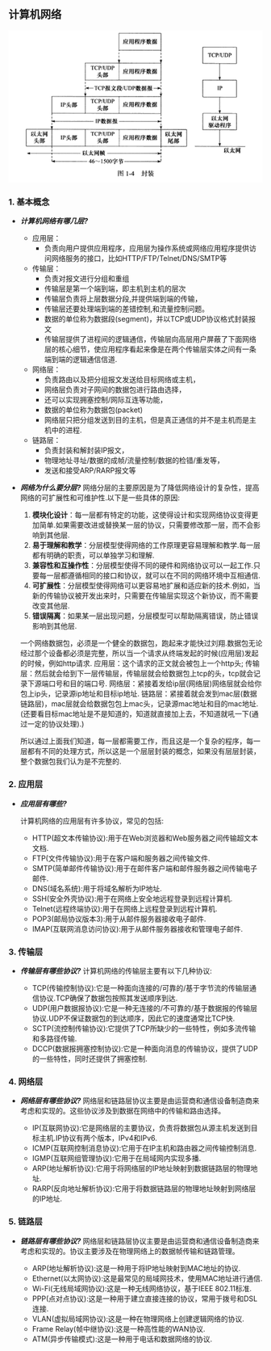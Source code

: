## 计算机网络

![完整报文结构](_imgs/image-2.png)
### 1. 基本概念

- ***计算机网络有哪几层?***
  - 应用层：
    - 负责向用户提供应用程序，应用层为操作系统或网络应用程序提供访问网络服务的接口，比如HTTP/FTP/Telnet/DNS/SMTP等
  - 传输层：
    - 负责对报文进行分组和重组
    - 传输层是第一个端到端，即主机到主机的层次
    - 传输层负责将上层数据分段,并提供端到端的传输，
    - 传输层还要处理端到端的差错控制,和流量控制问题。
    - 数据的单位称为数据段(segment)，并以TCP或UDP协议格式封装报文
    - 传输层提供了进程间的逻辑通信，传输层向高层用户屏蔽了下面网络层的核心细节，使应用程序看起来像是在两个传输层实体之间有一条端到端的逻辑通信信道.
  - 网络层：
    - 负责路由以及把分组报文发送给目标网络或主机，
    - 网络层负责对子网间的数据包进行路由选择，
    - 还可以实现拥塞控制/网际互连等功能，
    - 数据的单位称为数据包(packet)
    - 网络层只把分组发送到目的主机，但是真正通信的并不是主机而是主机中的进程.
  - 链路层：
    - 负责封装和解封装IP报文，
    - 物理地址寻址/数据的成帧/流量控制/数据的检错/重发等，
    - 发送和接受ARP/RARP报文等


- ***网络为什么要分层?***
  网络分层的主要原因是为了降低网络设计的复杂性，提高网络的可扩展性和可维护性.以下是一些具体的原因:

  1. **模块化设计**：每一层都有特定的功能，这使得设计和实现网络协议变得更加简单.如果需要改进或替换某一层的协议，只需要修改那一层，而不会影响到其他层.
  2. **易于理解和教学**：分层模型使得网络的工作原理更容易理解和教学.每一层都有明确的职责，可以单独学习和理解.
  3. **兼容性和互操作性**：分层模型使得不同的硬件和网络协议可以一起工作.只要每一层都遵循相同的接口和协议，就可以在不同的网络环境中互相通信.
  4. **可扩展性**：分层模型使得网络可以更容易地扩展和适应新的技术.例如，当新的传输协议被开发出来时，只需要在传输层实现这个新协议，而不需要改变其他层.
  5. **错误隔离**：如果某一层出现问题，分层模型可以帮助隔离错误，防止错误影响到其他层.

  一个网络数据包，必须是一个健全的数据包，跑起来才能快过刘翔.数据包无论经过那个设备都必须是完整，所以当一个请求从终端发起的时候(应用层)发起的时候，例如http请求.
  应用层：这个请求的正文就会被包上一个http头;
  传输层：然后就会给到下一层传输层，传输层就会给数据包上tcp的头，tcp就会记录下源端口号和目的端口号.
  网络层：紧接着发给ip层(网络层)网络层就会给你包上ip头，记录源ip地址和目标ip地址.
  链路层：紧接着就会发到mac层(数据链路层)，mac层就会给数据包包上mac头，记录源mac地址和目的mac地址.(还要看目标mac地址是不是知道的，知道就直接加上去，不知道就吼一下(通过一定的协议处理).)

  所以通过上面我们知道，每一层都需要工作，而且这是一个复杂的程序，每一层都有不同的处理方式，所以这是一个层层封装的概念，如果没有层层封装，整个数据包我们认为是不完整的.

### 2. 应用层

- ***应用层有哪些?***

  计算机网络的应用层有许多协议，常见的包括:

  - HTTP(超文本传输协议):用于在Web浏览器和Web服务器之间传输超文本文档.
  - FTP(文件传输协议):用于在客户端和服务器之间传输文件.
  - SMTP(简单邮件传输协议):用于在邮件客户端和邮件服务器之间传输电子邮件.
  - DNS(域名系统):用于将域名解析为IP地址.
  - SSH(安全外壳协议):用于在网络上安全地远程登录到远程计算机.
  - Telnet(远程终端协议):用于在网络上远程登录到远程计算机.
  - POP3(邮局协议版本3):用于从邮件服务器接收电子邮件.
  - IMAP(互联网消息访问协议):用于从邮件服务器接收和管理电子邮件.

### 3. 传输层

- ***传输层有哪些协议?***
计算机网络的传输层主要有以下几种协议:

  - TCP(传输控制协议):它是一种面向连接的/可靠的/基于字节流的传输层通信协议.TCP确保了数据包按照其发送顺序到达.
  - UDP(用户数据报协议):它是一种无连接的/不可靠的/基于数据报的传输层协议.UDP不保证数据包的到达顺序，因此它的速度通常比TCP快.
  - SCTP(流控制传输协议):它提供了TCP所缺少的一些特性，例如多流传输和多路径传输.
  - DCCP(数据报拥塞控制协议):它是一种面向消息的传输协议，提供了UDP的一些特性，同时还提供了拥塞控制.

### 4. 网络层

- ***网络层有哪些协议?***
  网络层和链路层协议主要是由运营商和通信设备制造商来考虑和实现的。这些协议涉及到数据在网络中的传输和路由选择。

  - IP(互联网协议):它是网络层的主要协议，负责将数据包从源主机发送到目标主机.IP协议有两个版本，IPv4和IPv6.
  - ICMP(互联网控制消息协议):它用于在IP主机和路由器之间传输控制消息.
  - IGMP(互联网组管理协议):它用于在局域网内实现多播.
  - ARP(地址解析协议):它用于将网络层的IP地址映射到数据链路层的物理地址.
  - RARP(反向地址解析协议):它用于将数据链路层的物理地址映射到网络层的IP地址.

### 5. 链路层

- ***链路层有哪些协议?***
  网络层和链路层协议主要是由运营商和通信设备制造商来考虑和实现的。协议主要涉及在物理网络上的数据帧传输和链路管理。

  - ARP(地址解析协议):这是一种用于将IP地址映射到MAC地址的协议.
  - Ethernet(以太网协议):这是最常见的局域网技术，使用MAC地址进行通信.
  - Wi-Fi(无线局域网协议):这是一种无线网络协议，基于IEEE 802.11标准.
  - PPP(点对点协议):这是一种用于建立直接连接的协议，常用于拨号和DSL连接.
  - VLAN(虚拟局域网协议):这是一种在物理网络上创建逻辑网络的协议.
  - Frame Relay(帧中继协议):这是一种高性能的WAN协议.
  - ATM(异步传输模式):这是一种用于电话和数据网络的协议.
  